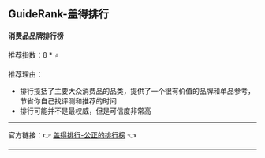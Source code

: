 ## GuideRank-盖得排行

#### 消费品品牌排行榜

推荐指数：8 * ⭐

推荐理由：

- 排行揽括了主要大众消费品的品类，提供了一个很有价值的品牌和单品参考，节省你自己找评测和推荐的时间
- 排行可能并不是最权威，但是可信度非常高

---

官方链接：👉 [盖得排行-公正的排行榜](
https://apps.apple.com/cn/app/%E7%9B%96%E5%BE%97%E6%8E%92%E8%A1%8C-%E5%85%AC%E6%AD%A3%E7%9A%84%E6%8E%92%E8%A1%8C%E6%A6%9C/id1129695874
) 👈


---
























